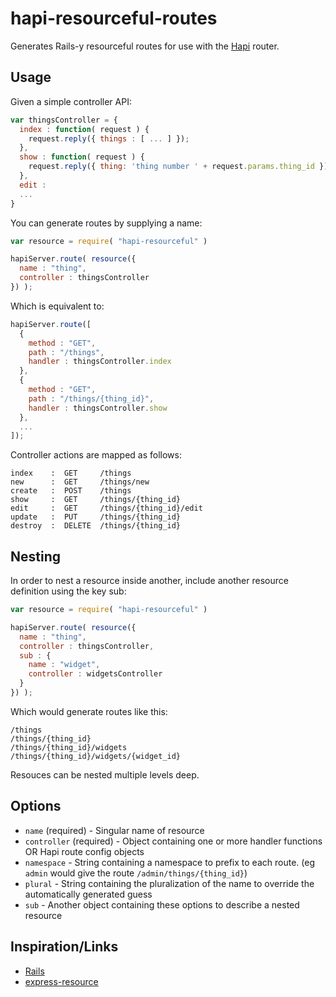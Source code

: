 hapi-resourceful-routes
=======================

Generates Rails-y resourceful routes for use with the [Hapi](http://spumko.github.io/) router.

Usage
-----

Given a simple controller API:

```javascript
var thingsController = {
  index : function( request ) {
    request.reply({ things : [ ... ] });
  },
  show : function( request ) {
    request.reply({ thing: 'thing number ' + request.params.thing_id });
  },
  edit :
  ...
}
````

You can generate routes by supplying a name:

```javascript
var resource = require( "hapi-resourceful" )

hapiServer.route( resource({
  name : "thing",
  controller : thingsController
}) );
```

Which is equivalent to:

```javascript
hapiServer.route([
  {
    method : "GET",
    path : "/things",
    handler : thingsController.index
  },
  {
    method : "GET",
    path : "/things/{thing_id}",
    handler : thingsController.show
  },
  ...
]);
```

Controller actions are mapped as follows:

    index    :  GET     /things
    new      :  GET     /things/new
    create   :  POST    /things
    show     :  GET     /things/{thing_id}
    edit     :  GET     /things/{thing_id}/edit
    update   :  PUT     /things/{thing_id}
    destroy  :  DELETE  /things/{thing_id}


Nesting
-------

In order to nest a resource inside another, include another resource definition using the key sub:

```javascript
var resource = require( "hapi-resourceful" )

hapiServer.route( resource({
  name : "thing",
  controller : thingsController,
  sub : {
    name : "widget",
    controller : widgetsController
  }
}) );
```

Which would generate routes like this:

    /things
    /things/{thing_id}
    /things/{thing_id}/widgets
    /things/{thing_id}/widgets/{widget_id}

Resouces can be nested multiple levels deep.


Options
-------

  - `name` (required) - Singular name of resource
  - `controller` (required) - Object containing one or more handler functions OR Hapi route config objects
  - `namespace` - String containing a namespace to prefix to each route. (eg `admin` would give the route `/admin/things/{thing_id}`)
  - `plural` - String containing the pluralization of the name to override the automatically generated guess
  - `sub` - Another object containing these options to describe a nested resource


Inspiration/Links
-----------------

  - [Rails](http://guides.rubyonrails.org/routing.html)
  - [express-resource](https://github.com/visionmedia/express-resource)